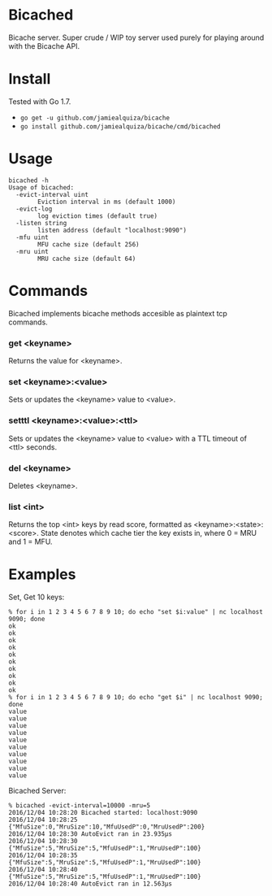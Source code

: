 # Bicached

Bicache server. Super crude / WIP toy server used purely for playing around with the Bicache API.

# Install
Tested with Go 1.7.

- `go get -u github.com/jamiealquiza/bicache`
- `go install github.com/jamiealquiza/bicache/cmd/bicached`

# Usage
```
bicached -h
Usage of bicached:
  -evict-interval uint
        Eviction interval in ms (default 1000)
  -evict-log
        log eviction times (default true)
  -listen string
        listen address (default "localhost:9090")
  -mfu uint
        MFU cache size (default 256)
  -mru uint
        MRU cache size (default 64)
```

# Commands
Bicached implements bicache methods accesible as plaintext tcp commands.

### get \<keyname\>
Returns the value for \<keyname\>.

### set \<keyname\>:\<value\>
Sets or updates the \<keyname\> value to \<value\>.

### setttl \<keyname\>:\<value\>:\<ttl\>
Sets or updates the \<keyname\> value to \<value\> with a TTL timeout of \<ttl\> seconds.

### del \<keyname\>
Deletes \<keyname\>.

### list \<int\>
Returns the top \<int\> keys by read score, formatted as \<keyname\>:\<state\>:\<score\>. State denotes which cache tier the key exists in, where 0 = MRU and 1 = MFU.

# Examples

Set, Get 10 keys:
```
% for i in 1 2 3 4 5 6 7 8 9 10; do echo "set $i:value" | nc localhost 9090; done
ok
ok
ok
ok
ok
ok
ok
ok
ok
ok
% for i in 1 2 3 4 5 6 7 8 9 10; do echo "get $i" | nc localhost 9090; done
value
value
value
value
value
value
value
value
value
value
```

Bicached Server:
```
% bicached -evict-interval=10000 -mru=5
2016/12/04 10:28:20 Bicached started: localhost:9090
2016/12/04 10:28:25 {"MfuSize":0,"MruSize":10,"MfuUsedP":0,"MruUsedP":200}
2016/12/04 10:28:30 AutoEvict ran in 23.935µs
2016/12/04 10:28:30 {"MfuSize":5,"MruSize":5,"MfuUsedP":1,"MruUsedP":100}
2016/12/04 10:28:35 {"MfuSize":5,"MruSize":5,"MfuUsedP":1,"MruUsedP":100}
2016/12/04 10:28:40 {"MfuSize":5,"MruSize":5,"MfuUsedP":1,"MruUsedP":100}
2016/12/04 10:28:40 AutoEvict ran in 12.563µs
```
